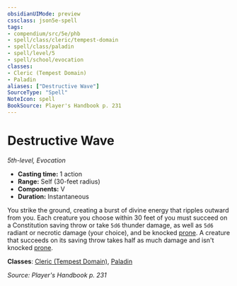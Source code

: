 ```yaml
---
obsidianUIMode: preview
cssclass: json5e-spell
tags:
- compendium/src/5e/phb
- spell/class/cleric/tempest-domain
- spell/class/paladin
- spell/level/5
- spell/school/evocation
classes:
- Cleric (Tempest Domain)
- Paladin
aliases: ["Destructive Wave"]
SourceType: "Spell"
NoteIcon: spell
BookSource: Player's Handbook p. 231
---
```

# Destructive Wave
*5th-level, Evocation*  

- **Casting time:** 1 action
- **Range:** Self (30-feet radius)
- **Components:** V
- **Duration:** Instantaneous

You strike the ground, creating a burst of divine energy that ripples outward from you. Each creature you choose within 30 feet of you must succeed on a Constitution saving throw or take `5d6` thunder damage, as well as `5d6` radiant or necrotic damage (your choice), and be knocked [prone](/2-Mechanics/CLI/rules/conditions.md#prone). A creature that succeeds on its saving throw takes half as much damage and isn't knocked [prone](/2-Mechanics/CLI/rules/conditions.md#prone).

**Classes**: [Cleric (Tempest Domain)](/2-Mechanics/CLI/classes/cleric-tempest-domain.md), [Paladin](/2-Mechanics/CLI/classes/paladin.md)

*Source: Player's Handbook p. 231*